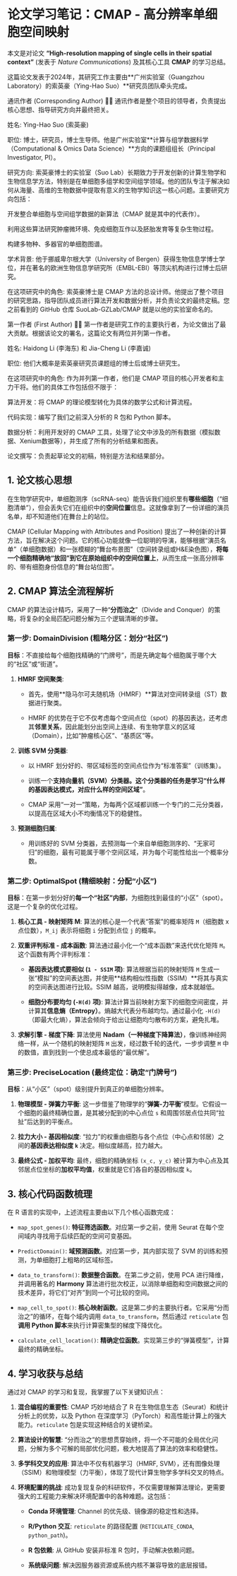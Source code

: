
# 论文学习笔记：CMAP - 高分辨率单细胞空间映射

本文是对论文 **“High-resolution mapping of single cells in their spatial context”** (发表于 _Nature Communications_) 及其核心工具 **CMAP** 的学习总结。

这篇论文发表于2024年，其研究工作主要由**广州实验室（Guangzhou Laboratory）的索英豪（Ying-Hao Suo）**研究员团队牵头完成。

通讯作者 (Corresponding Author) 👨‍🏫
通讯作者是整个项目的领导者，负责提出核心思想、指导研究方向并最终把关。

姓名: Ying-Hao Suo (索英豪)

职位: 博士，研究员，博士生导师。他是广州实验室**计算与组学数据科学（Computational & Omics Data Science）**方向的课题组组长（Principal Investigator, PI）。

研究方向:
索英豪博士的实验室（Suo Lab）长期致力于开发创新的计算生物学和生物信息学方法，特别是在单细胞多组学和空间组学领域。他的团队专注于解决如何从海量、高维的生物数据中提取有意义的生物学知识这一核心问题。主要研究方向包括：

开发整合单细胞与空间组学数据的新算法（CMAP 就是其中的代表作）。

利用这些算法研究肿瘤微环境、免疫细胞互作以及胚胎发育等复杂生物过程。

构建多物种、多器官的单细胞图谱。

学术背景: 他于挪威卑尔根大学（University of Bergen）获得生物信息学博士学位，并在著名的欧洲生物信息学研究所（EMBL-EBI）等顶尖机构进行过博士后研究。

在这项研究中的角色: 索英豪博士是 CMAP 方法的总设计师。他提出了整个项目的研究思路，指导团队成员进行算法开发和数据分析，并负责论文的最终定稿。您之前看到的 GitHub 仓库 SuoLab-GZLab/CMAP 就是以他的实验室命名的。

第一作者 (First Author) 🧑‍💻
第一作者是研究工作的主要执行者，为论文做出了最大贡献。根据该论文的署名，这篇论文有两位并列第一作者。

姓名: Haidong Li (李海东) 和 Jia-Cheng Li (李嘉诚)

职位: 他们大概率是索英豪研究员课题组的博士后或博士研究生。

在这项研究中的角色:
作为并列第一作者，他们是 CMAP 项目的核心开发者和主力干将。他们的具体工作包括但不限于：

算法开发：将 CMAP 的理论模型转化为具体的数学公式和计算流程。

代码实现：编写了我们之前深入分析的 R 包和 Python 脚本。

数据分析：利用开发好的 CMAP 工具，处理了论文中涉及的所有数据（模拟数据、Xenium数据等），并生成了所有的分析结果和图表。

论文撰写：负责起草论文的初稿，特别是方法和结果部分。

## 1. 论文核心思想

在生物学研究中，单细胞测序（scRNA-seq）能告诉我们组织里有**哪些细胞**（“细胞清单”），但会丢失它们在组织中的**空间位置**信息。这就像拿到了一份详细的演员名单，却不知道他们在舞台上的站位。

CMAP (Cellular Mapping with Attributes and Position) 提出了一种创新的计算方法，旨在解决这个问题。它的核心功能就像一位聪明的导演，能够根据“演员名单”（单细胞数据）和一张模糊的“舞台布景图”（空间转录组或H&E染色图），**将每一个细胞精确地“放回”到它在原始组织中的空间位置上**，从而生成一张高分辨率的、带有细胞身份信息的“舞台站位图”。

## 2. CMAP 算法全流程解析

CMAP 的算法设计精巧，采用了一种“**分而治之**”（Divide and Conquer）的策略，将复杂的全局匹配问题分解为三个逻辑清晰的步骤。

### 第一步: DomainDivision (粗略分区：划分“社区”)

**目标**：不直接给每个细胞找精确的“门牌号”，而是先确定每个细胞属于哪个大的“社区”或“街道”。

1. **HMRF 空间聚类**:
    
    - 首先，使用**隐马尔可夫随机场（HMRF）**算法对空间转录组（ST）数据进行聚类。
        
    - HMRF 的优势在于它不仅考虑每个空间点位（spot）的基因表达，还考虑其**邻里关系**，因此能划分出空间上连续、有生物学意义的区域（Domain），比如“肿瘤核心区”、“基质区”等。
        
2. **训练 SVM 分类器**:
    
    - 以 HMRF 划分好的、带区域标签的空间点位作为“标准答案”（训练集）。
        
    - 训练一个**支持向量机（SVM）**分类器。这个分类器的任务是学习**“什么样的基因表达模式，对应什么样的空间区域”**。
        
    - CMAP 采用“一对一”策略，为每两个区域都训练一个专门的二元分类器，以提高在区域大小不均衡情况下的稳健性。
        
3. **预测细胞归属**:
    
    - 用训练好的 SVM 分类器，去预测每一个来自单细胞测序的、“无家可归”的细胞，最有可能属于哪个空间区域，并为每个可能性给出一个概率分数。
        

### 第二步: OptimalSpot (精细映射：分配“小区”)

**目标**：在第一步划分好的**每一个“社区”内部**，为细胞找到最佳的“小区”（spot）。这是一个复杂的优化过程。

1. **核心工具 - 映射矩阵 M**: 算法的核心是一个代表“答案”的概率矩阵 `M`（细胞数 x 点位数），`M_ij` 表示将细胞 `i` 分配到点位 `j` 的概率。
    
2. **双重评判标准 - 成本函数**: 算法通过最小化一个“成本函数”来迭代优化矩阵 `M`。这个函数有两个评判标准：
    
    - **基因表达模式要相似 (`1 - SSIM` 项)**: 算法根据当前的映射矩阵 `M` 生成一张“模拟”的空间表达图，并使用**结构相似性指数（SSIM）**将其与真实的空间表达图进行比较。SSIM 越高，说明模拟得越像，成本就越低。
        
    - **细胞分布要均匀 (`-H(d)` 项)**: 算法计算当前映射方案下的细胞空间密度，并计算其**信息熵（Entropy）**。熵越大代表分布越均匀。通过最小化 `-H(d)`（即最大化熵），算法会倾向于给出让细胞均匀散布的方案，避免扎堆。
        
3. **求解引擎 - 梯度下降**: 算法使用 **Nadam（一种梯度下降算法）**，像训练神经网络一样，从一个随机的映射矩阵 `M` 出发，经过数千轮的迭代，一步步调整 `M` 中的数值，直到找到一个使总成本最低的“最优解”。
    

### 第三步: PreciseLocation (最终定位：确定“门牌号”)

**目标**：从“小区”（spot）级别提升到真正的单细胞分辨率。

1. **物理模型 - 弹簧力平衡**: 这一步借鉴了物理学的“**弹簧-力平衡**”模型。它假设一个细胞的最终精确位置，是其被分配到的中心点位 `s` 和周围邻居点位共同“拉扯”后达到的平衡点。
    
2. **拉力大小 - 基因相似度**: “拉力”的权重由细胞与各个点位（中心点和邻居）之间的**基因表达相似度 `k`** 决定。相似度越高，拉力越大。
    
3. **最终公式 - 加权平均**: 最终，细胞的精确坐标 `(x_c, y_c)` 被计算为中心点及其邻居点位坐标的**加权平均值**，权重就是它们各自的基因相似度 `k`。
    

## 3. 核心代码函数梳理

在 R 语言的实现中，上述流程主要由以下几个核心函数完成：

- `map_spot_genes()`: **特征筛选函数**。对应第一步之前，使用 Seurat 在每个空间域内寻找用于后续匹配的空间可变基因。
    
- `PredictDomain()`: **域预测函数**。对应第一步，其内部实现了 SVM 的训练和预测，为单细胞打上粗略的区域标签。
    
- `data_to_transform()`: **数据整合函数**。在第二步之前，使用 PCA 进行降维，并调用著名的 **Harmony** 算法进行批次校正，以消除单细胞和空间数据之间的技术差异，将它们“对齐”到同一个可比较的空间。
    
- `map_cell_to_spot()`: **核心映射函数**。这是第二步的主要执行者。它采用“分而治之”的循环，在每个域内调用 `data_to_transform`，然后通过 `reticulate` 包**调用 Python 脚本**来执行计算密集型的梯度下降优化。
    
- `calculate_cell_location()`: **精确定位函数**。实现第三步的“弹簧模型”，计算最终的精确坐标。
    

## 4. 学习收获与总结

通过对 CMAP 的学习和复现，我掌握了以下关键知识点：

1. **混合编程的重要性**: CMAP 巧妙地结合了 R 在生物信息生态（Seurat）和统计分析上的优势，以及 Python 在深度学习（PyTorch）和高性能计算上的强大能力。`reticulate` 包是实现这种结合的关键桥梁。
    
2. **算法设计的智慧**: “分而治之”的思想贯穿始终，将一个不可能的全局优化问题，分解为多个可解的局部优化问题，极大地提高了算法的效率和稳健性。
    
3. **多学科交叉的应用**: 算法中不仅有机器学习（HMRF, SVM），还有图像处理（SSIM）和物理模型（力平衡），体现了现代计算生物学多学科交叉的特点。
    
4. **环境配置的挑战**: 成功复现复杂的科研软件，不仅需要理解算法理论，更需要强大的工程能力来解决环境配置中的各种难题。这包括：
    
    - **Conda 环境管理**: Channel 的优先级、镜像源的稳定性和选择。
        
    - **R/Python 交互**: `reticulate` 的路径配置 (`RETICULATE_CONDA`, `python_path`)。
        
    - **R 包依赖**: 从 GitHub 安装非标准 R 包时，手动解决依赖问题。
        
    - **系统级问题**: 解决因服务器资源或系统内核不兼容导致的底层报错。
        

